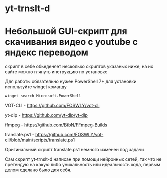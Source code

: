 # yt-trnslt-d
# Небольшой GUI-скрипт для скачивания видео с youtube с яндекс переводом
скрипт в себе обьеденяет несколько скриптов указаных ниже, на их сайте можно глянуть инструкцию по установке

Для работы обязательно нужен PowerShell 7+
для установки используйте winget команду

```bash
winget search Microsoft.PowerShell
```

VOT-CLI - https://github.com/FOSWLY/vot-cli

yt-dlp - https://github.com/yt-dlp/yt-dlp

ffmpeg - https://github.com/BtbN/FFmpeg-Builds

translate.ps1 - https://github.com/FOSWLY/vot-cli/blob/main/scripts/translate.ps1

Оригинальный скрипт translate.ps1 немного изменен под задачи

Сам скрипт yt-trnslt-d написан при помощи нейронных сетей, так что не претендую на какую либо уникальность или идеальность кода, первым делом сделано было для себя.
